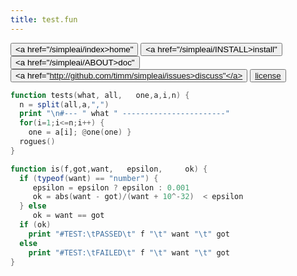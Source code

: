 ```yaml
---
title: test.fun
---
```


<button class="button button1"><a href="/simpleai/index>home"</a></button>
<button class="button button2"><a href="/simpleai/INSTALL>install"</a></button>
<button class="button button1"><a href="/simpleai/ABOUT>doc"</a></button>
<button class="button button2"><a href="http://github.com/timm/simpleai/issues>discuss"</a></button>
<button class="button button1"><a href="/simpleai/LICENSE">license</a></button>

```awk
function tests(what, all,   one,a,i,n) {
  n = split(all,a,",")
  print "\n#--- " what " -----------------------"
  for(i=1;i<=n;i++) { 
    one = a[i]; @one(one) }
  rogues()
}
```


```awk
function is(f,got,want,   epsilon,     ok) {
  if (typeof(want) == "number") {
     epsilon = epsilon ? epsilon : 0.001
     ok = abs(want - got)/(want + 10^-32)  < epsilon
  } else
     ok = want == got
  if (ok) 
    print "#TEST:\tPASSED\t" f "\t" want "\t" got 
  else 
    print "#TEST:\tFAILED\t" f "\t" want "\t" got 
}
```

